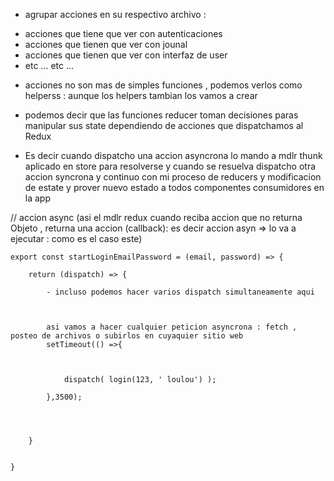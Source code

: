 * agrupar acciones en su respectivo archivo  :
- acciones que tiene que ver con autenticaciones 
- acciones que tienen que ver con jounal 
- acciones que tienen que ver con interfaz de user
-  etc ... etc ...

 * acciones no son mas de simples funciones , podemos verlos como helperss : aunque los helpers tambian los vamos a crear  

 - podemos decir que las funciones reducer toman decisiones paras manipular sus state dependiendo de acciones que dispatchamos al Redux
  

  * Es decir cuando dispatcho una accion asyncrona lo mando a mdlr thunk aplicado en store para resolverse y cuando se resuelva dispatcho otra accion syncrona y continuo 
    con mi proceso de reducers y modificacion de estate y prover nuevo estado a todos componentes consumidores en la app

   

   // accion async (asi el mdlr redux cuando reciba accion que no returna Objeto , returna una accion (callback): es decir accion asyn => lo va a ejecutar : como es el caso este)
    
    export const startLoginEmailPassword = (email, password) => {
    
        return (dispatch) => { 
            
            - incluso podemos hacer varios dispatch simultaneamente aqui 



            asi vamos a hacer cualquier peticion asyncrona : fetch , posteo de archivos o subirlos en cuyaquier sitio web  
            setTimeout(() =>{
                
              

                dispatch( login(123, ' loulou') );
    
            },3500);
          
          
        
          
        }
    
    
    }




